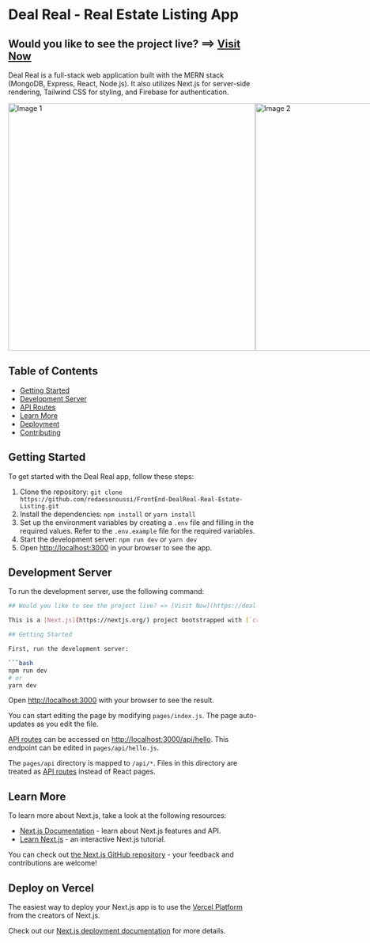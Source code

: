 # Deal Real - Real Estate Listing App

## Would you like to see the project live? ==> [Visit Now](https://deal-real-real-estate-listing.vercel.app)

Deal Real is a full-stack web application built with the MERN stack (MongoDB, Express, React, Node.js). It also utilizes Next.js for server-side rendering, Tailwind CSS for styling, and Firebase for authentication.

<div style="display: flex;">
  <img src="https://github.com/redaessnoussi/FrontEnd-DealReal-Real-Estate-Listing/assets/71893153/ead8c825-a74c-4c51-9101-8712972e1635" alt="Image 1" width="500"/>
  <img src="https://github.com/redaessnoussi/FrontEnd-DealReal-Real-Estate-Listing/assets/71893153/904b1e0f-e033-4ae7-a186-f4e603243941" alt="Image 2" width="500"/>
  <!-- Add more images as needed -->
</div>

## Table of Contents

- [Getting Started](#getting-started)
- [Development Server](#development-server)
- [API Routes](#api-routes)
- [Learn More](#learn-more)
- [Deployment](#deployment)
- [Contributing](#contributing)

## Getting Started

To get started with the Deal Real app, follow these steps:

1. Clone the repository: `git clone https://github.com/redaessnoussi/FrontEnd-DealReal-Real-Estate-Listing.git`
2. Install the dependencies: `npm install` or `yarn install`
3. Set up the environment variables by creating a `.env` file and filling in the required values. Refer to the `.env.example` file for the required variables.
4. Start the development server: `npm run dev` or `yarn dev`
5. Open [http://localhost:3000](http://localhost:3000) in your browser to see the app.

## Development Server

To run the development server, use the following command:

````bash
## Would you like to see the project live? => [Visit Now](https://deal-real-real-estate-listing.vercel.app)

This is a [Next.js](https://nextjs.org/) project bootstrapped with [`create-next-app`](https://github.com/vercel/next.js/tree/canary/packages/create-next-app).

## Getting Started

First, run the development server:

```bash
npm run dev
# or
yarn dev
````

Open [http://localhost:3000](http://localhost:3000) with your browser to see the result.

You can start editing the page by modifying `pages/index.js`. The page auto-updates as you edit the file.

[API routes](https://nextjs.org/docs/api-routes/introduction) can be accessed on [http://localhost:3000/api/hello](http://localhost:3000/api/hello). This endpoint can be edited in `pages/api/hello.js`.

The `pages/api` directory is mapped to `/api/*`. Files in this directory are treated as [API routes](https://nextjs.org/docs/api-routes/introduction) instead of React pages.

## Learn More

To learn more about Next.js, take a look at the following resources:

- [Next.js Documentation](https://nextjs.org/docs) - learn about Next.js features and API.
- [Learn Next.js](https://nextjs.org/learn) - an interactive Next.js tutorial.

You can check out [the Next.js GitHub repository](https://github.com/vercel/next.js/) - your feedback and contributions are welcome!

## Deploy on Vercel

The easiest way to deploy your Next.js app is to use the [Vercel Platform](https://vercel.com/new?utm_medium=default-template&filter=next.js&utm_source=create-next-app&utm_campaign=create-next-app-readme) from the creators of Next.js.

Check out our [Next.js deployment documentation](https://nextjs.org/docs/deployment) for more details.
